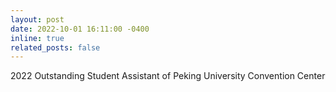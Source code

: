 ```yaml
---
layout: post
date: 2022-10-01 16:11:00 -0400
inline: true
related_posts: false
---
```


2022 Outstanding Student Assistant of Peking University Convention Center
